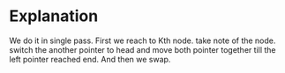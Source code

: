 # Explanation

We do it in single pass. First we reach to Kth node. take note of the node. switch the another pointer to head and move both pointer together till the left pointer reached end.
And then we swap.
